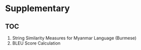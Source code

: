 # Supplementary

## TOC

1. String Similarity Measures for Myanmar Language (Burmese)
2. BLEU Score Calculation
